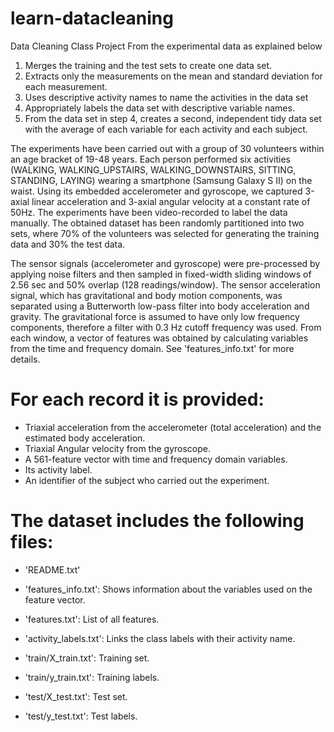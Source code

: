 # learn-datacleaning
Data Cleaning Class Project
From the experimental data as explained below
1. Merges the training and the test sets to create one data set.
2. Extracts only the measurements on the mean and standard deviation for each measurement.
3. Uses descriptive activity names to name the activities in the data set
4. Appropriately labels the data set with descriptive variable names.
5. From the data set in step 4, creates a second, independent tidy data set with the average of each variable for each activity and each subject.










The experiments have been carried out with a group of 30 volunteers within an age bracket of 19-48 years.
 Each person performed six activities (WALKING, WALKING_UPSTAIRS, WALKING_DOWNSTAIRS, SITTING, STANDING, LAYING)
 wearing a smartphone (Samsung Galaxy S II) on the waist.
 Using its embedded accelerometer and gyroscope, we captured 3-axial linear acceleration and 3-axial angular velocity at a constant rate of 50Hz. 
The experiments have been video-recorded to label the data manually. 
The obtained dataset has been randomly partitioned into two sets,
 where 70% of the volunteers was selected for generating the training data and 30% the test data. 


The sensor signals (accelerometer and gyroscope) were pre-processed by applying noise filters and then sampled in fixed-width
 sliding windows of 2.56 sec and 50% overlap (128 readings/window).
 The sensor acceleration signal, which has gravitational and body motion components, 
was separated using a Butterworth low-pass filter into body acceleration and gravity. 
The gravitational force is assumed to have only low frequency components, 
therefore a filter with 0.3 Hz cutoff frequency was used. From each window, a vector of features was obtained by calculating variables
 from the time and frequency domain. See 'features_info.txt' for more details. 


For each record it is provided:
======================================


- Triaxial acceleration from the accelerometer (total acceleration) and the estimated body acceleration.
- Triaxial Angular velocity from the gyroscope. 
- A 561-feature vector with time and frequency domain variables. 
- Its activity label. 
- An identifier of the subject who carried out the experiment.


The dataset includes the following files:
=========================================


- 'README.txt'


- 'features_info.txt': Shows information about the variables used on the feature vector.


- 'features.txt': List of all features.


- 'activity_labels.txt': Links the class labels with their activity name.


- 'train/X_train.txt': Training set.


- 'train/y_train.txt': Training labels.


- 'test/X_test.txt': Test set.


- 'test/y_test.txt': Test labels.

